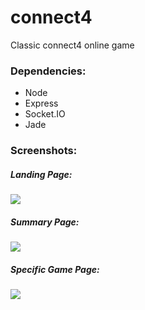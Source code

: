 connect4
========

Classic connect4 online game

### Dependencies:

  * Node
  * Express
  * Socket.IO
  * Jade
  
### Screenshots:

##### Landing Page:

![](https://raw.githubusercontent.com/bumjung/steam_projects/master/static/pics/main_page.png)

##### Summary Page:

![](https://raw.githubusercontent.com/bumjung/steam_projects/master/static/pics/app_example.png)

##### Specific Game Page:

![](https://raw.githubusercontent.com/bumjung/steam_projects/master/static/pics/app_example.png)

